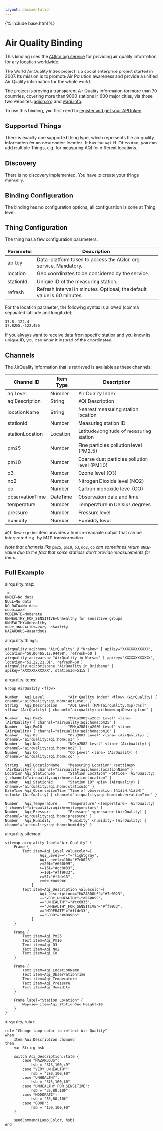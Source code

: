 ```yaml
---
layout: documentation
---
```


{% include base.html %}

# Air Quality Binding

This binding uses the [AQIcn.org service](http://aqicn.org) for providing air quality information for any location worldwide.

The World Air Quality Index project is a social enterprise project started in 2007. Its mission is to promote Air Pollution awareness and provide a unified Air Quality information for the whole world. 

The project is proving a transparent Air Quality information for more than 70 countries, covering more than 9000 stations in 600 major cities, via those two websites: [aqicn.org](http://aqicn.org) and [waqi.info](http://waqi.info).

To use this binding, you first need to [register and get your API token](http://aqicn.org/data-platform/token/).

## Supported Things

There is exactly one supported thing type, which represents the air quality information for an observation location. It has the `aqi` id. Of course, you can add multiple Things, e.g. for measuring AQI for different locations.

## Discovery

There is no discovery implemented. You have to create your things manually.

## Binding Configuration
 
The binding has no configuration options, all configuration is done at Thing level.
 
## Thing Configuration

The thing has a few configuration parameters:

| Parameter | Description                                                              |
|-----------|------------------------------------------------------------------------- |
| apikey    | Data-platform token to access the AQIcn.org service. Mandatory. |
| location  | Geo coordinates to be considered by the service. |
| stationId | Unique ID of the measuring station. |
| refresh   | Refresh interval in minutes. Optional, the default value is 60 minutes.  |

For the location parameter, the following syntax is allowed (comma separated latitude and longitude):

```
37.8,-122.4
37.8255,-122.456
```

If you always want to receive data from specific station and you know its unique ID, you can enter it
instead of the coordinates. 


## Channels

The AirQuality information that is retrieved is available as these channels:


| Channel ID | Item Type    | Description              |
|------------|--------------|------------------------- |
| aqiLevel | Number | Air Quality Index |
| aqiDescription | String | AQI Description |
| locationName | String | Nearest measuring station location |
| stationId | Number | Measuring station ID |
| stationLocation | Location | Latitude/longitude of measuring station |
| pm25 | Number | Fine particles pollution level (PM2.5) |
| pm10 | Number | Coarse dust particles pollution level (PM10) |
| o3 | Number | Ozone level (O3) |
| no2 | Number | Nitrogen Dioxide level (NO2) |
| co | Number | Carbon monoxide level (CO) |
| observationTime | DateTime | Observation date and time |
| temperature | Number | Temperature in Celsius degrees |
| pressure | Number | Pressure level |
| humidity | Number | Humidity level |

`AQI Description` item provides a human-readable output that can be interpreted e.g. by MAP transformation.

*Note that channels like* `pm25`, `pm10`, `o3`, `no2`, `co` *can sometimes return* `UNDEF` *value due to the fact that some stations don't provide measurements for them.*


## Full Example

airquality.map:

```
-=-
UNDEF=No data
NULL=No data
NO_DATA=No data
GOOD=Good
MODERATE=Moderate
UNHEALTHY_FOR_SENSITIVE=Unhealthy for sensitive groups
UNHEALTHY=Unhealthy
VERY_UNHEALTHY=Very unhealthy
HAZARDOUS=Hazardous
```

airquality.things:

```
airquality:aqi:home "AirQuality" @ "Krakow" [ apikey="XXXXXXXXXXXX", location="50.06465,19.94498", refresh=60 ]
airquality:aqi:warsaw "AirQuality in Warsaw" [ apikey="XXXXXXXXXXXX", location="52.22,21.01", refresh=60 ]
airquality:aqi:brisbane "AirQuality in Brisbane" [ apikey="XXXXXXXXXXXX", stationId=5115 ]
```

airquality.items:

```
Group AirQuality <flow>

Number   Aqi_Level           "Air Quality Index" <flow> (AirQuality) { channel="airquality:aqi:home:aqiLevel" }
String   Aqi_Description     "AQI Level [MAP(airquality.map):%s]" <flow> (AirQuality) { channel="airquality:aqi:home:aqiDescription" }

Number   Aqi_Pm25            "PM\u2082\u2085 Level" <line> (AirQuality) { channel="airquality:aqi:home:pm25" }
Number   Aqi_Pm10            "PM\u2081\u2080 Level" <line> (AirQuality) { channel="airquality:aqi:home:pm10" }
Number   Aqi_O3              "O\u2083 Level" <line> (AirQuality) { channel="airquality:aqi:home:o3" }
Number   Aqi_No2             "NO\u2082 Level" <line> (AirQuality) { channel="airquality:aqi:home:no2" }
Number   Aqi_Co              "CO Level" <line> (AirQuality) { channel="airquality:aqi:home:co" }

String   Aqi_LocationName    "Measuring Location" <settings> (AirQuality) { channel="airquality:aqi:home:locationName" }
Location Aqi_StationGeo      "Station Location" <office> (AirQuality) { channel="airquality:aqi:home:stationLocation" }
Number   Aqi_StationId       "Station ID" <pie> (AirQuality) { channel="airquality:aqi:home:stationId" }
DateTime Aqi_ObservationTime "Time of observation [%1$tH:%1$tM]" <clock> (AirQuality) { channel="airquality:aqi:home:observationTime" }

Number   Aqi_Temperature     "Temperature" <temperature> (AirQuality) { channel="airquality:aqi:home:temperature" }
Number   Aqi_Pressure        "Pressure" <pressure> (AirQuality) { channel="airquality:aqi:home:pressure" }
Number   Aqi_Humidity        "Humidity" <humidity> (AirQuality) { channel="airquality:aqi:home:humidity" }
```

airquality.sitemap:

```
sitemap airquality label="Air Quality" {
    Frame {
        Text item=Aqi_Level valuecolor=[
                Aqi_Level=="-"="lightgray",
                Aqi_Level>=300="#7e0023",
                >=201="#660099",
                >=151="#cc0033",
                >=101="#ff9933",
                >=51="#ffde33",
                >=0="#009966"
            ]
        Text item=Aqi_Description valuecolor=[
                Aqi_Description=="HAZARDOUS"="#7e0023",
                =="VERY_UNHEALTHY"="#660099",
                =="UNHEALTHY"="#cc0033",
                =="UNHEALTHY_FOR_SENSITIVE"="#ff9933",
                =="MODERATE"="#ffde33",
                =="GOOD"="#009966"
            ]
    }

    Frame {
        Text item=Aqi_Pm25
        Text item=Aqi_Pm10
        Text item=Aqi_O3
        Text item=Aqi_No2
        Text item=Aqi_Co
    }

    Frame {
        Text item=Aqi_LocationName
        Text item=Aqi_ObservationTime
        Text item=Aqi_Temperature
        Text item=Aqi_Pressure
        Text item=Aqi_Humidity
    }
    
    Frame label="Station Location" {
        Mapview item=Aqi_StationGeo height=10
    }
}

```

airquality.rules:

```
rule "Change lamp color to reflect Air Quality"
when
    Item Aqi_Description changed
then
    var String hsb

    switch Aqi_Description.state {
        case "HAZARDOUS":
            hsb = "343,100,49"
        case "VERY_UNHEALTHY":
            hsb = "280,100,60"
        case "UNHEALTHY":
            hsb = "345,100,80"
        case "UNHEALTHY_FOR_SENSITIVE":
            hsb = "30,80,100"
        case "MODERATE":
            hsb = "50,80,100"
        case "GOOD":
            hsb = "160,100,60"
    }

    sendCommand(Lamp_Color, hsb)
end
```
